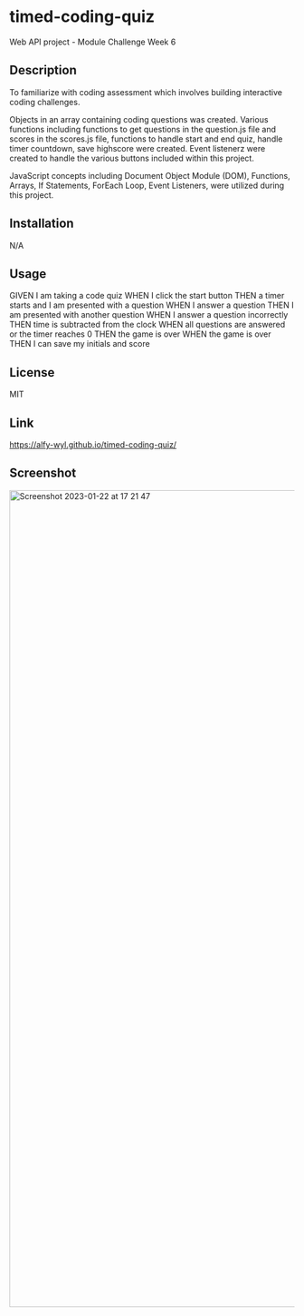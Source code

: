 # timed-coding-quiz
Web API project - Module Challenge Week 6

## Description

To familiarize with coding assessment which involves building interactive coding challenges.

Objects in an array containing coding questions was created.
Various functions including functions to get questions in the question.js file and scores in the scores.js file, functions to handle start and end quiz, handle timer countdown, save highscore were created. Event listenerz were created to handle the various buttons included within this project.

JavaScript concepts including Document Object Module (DOM), Functions, Arrays, If Statements, ForEach Loop, Event Listeners,  were utilized during this project.


## Installation

N/A




## Usage

GIVEN I am taking a code quiz
WHEN I click the start button
THEN a timer starts and I am presented with a question
WHEN I answer a question
THEN I am presented with another question
WHEN I answer a question incorrectly
THEN time is subtracted from the clock
WHEN all questions are answered or the timer reaches 0
THEN the game is over
WHEN the game is over
THEN I can save my initials and score



## License

MIT



## Link

https://alfy-wyl.github.io/timed-coding-quiz/




## Screenshot

<img width="1440" alt="Screenshot 2023-01-22 at 17 21 47" src="https://user-images.githubusercontent.com/118228946/213930366-a2aa2c84-8dab-424d-8123-b4bf5e0d4b50.png">



